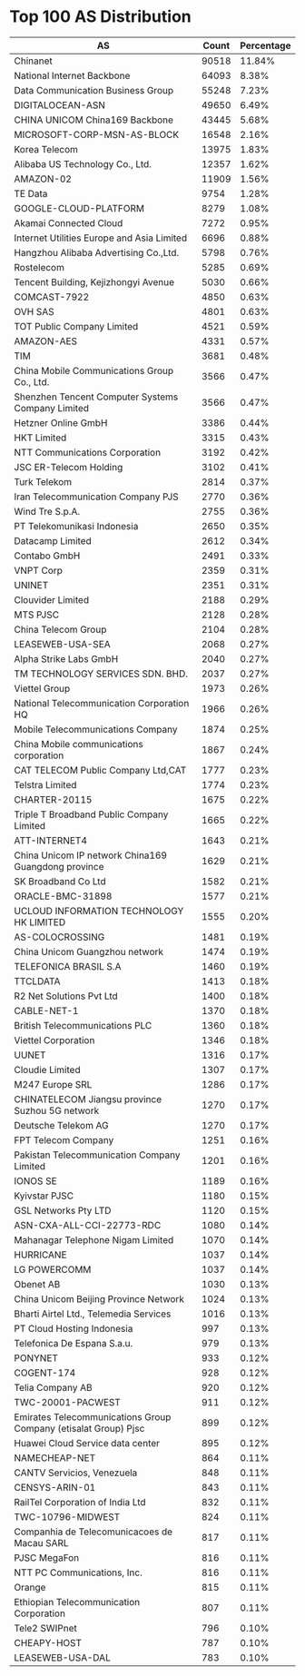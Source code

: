 # Top 100 AS Distribution
| AS | Count | Percentage |
|----|----|----|
| Chinanet | 90518 | 11.84% |
| National Internet Backbone | 64093 | 8.38% |
| Data Communication Business Group | 55248 | 7.23% |
| DIGITALOCEAN-ASN | 49650 | 6.49% |
| CHINA UNICOM China169 Backbone | 43445 | 5.68% |
| MICROSOFT-CORP-MSN-AS-BLOCK | 16548 | 2.16% |
| Korea Telecom | 13975 | 1.83% |
| Alibaba US Technology Co., Ltd. | 12357 | 1.62% |
| AMAZON-02 | 11909 | 1.56% |
| TE Data | 9754 | 1.28% |
| GOOGLE-CLOUD-PLATFORM | 8279 | 1.08% |
| Akamai Connected Cloud | 7272 | 0.95% |
| Internet Utilities Europe and Asia Limited | 6696 | 0.88% |
| Hangzhou Alibaba Advertising Co.,Ltd. | 5798 | 0.76% |
| Rostelecom | 5285 | 0.69% |
| Tencent Building, Kejizhongyi Avenue | 5030 | 0.66% |
| COMCAST-7922 | 4850 | 0.63% |
| OVH SAS | 4801 | 0.63% |
| TOT Public Company Limited | 4521 | 0.59% |
| AMAZON-AES | 4331 | 0.57% |
| TIM | 3681 | 0.48% |
| China Mobile Communications Group Co., Ltd. | 3566 | 0.47% |
| Shenzhen Tencent Computer Systems Company Limited | 3566 | 0.47% |
| Hetzner Online GmbH | 3386 | 0.44% |
| HKT Limited | 3315 | 0.43% |
| NTT Communications Corporation | 3192 | 0.42% |
| JSC ER-Telecom Holding | 3102 | 0.41% |
| Turk Telekom | 2814 | 0.37% |
| Iran Telecommunication Company PJS | 2770 | 0.36% |
| Wind Tre S.p.A. | 2755 | 0.36% |
| PT Telekomunikasi Indonesia | 2650 | 0.35% |
| Datacamp Limited | 2612 | 0.34% |
| Contabo GmbH | 2491 | 0.33% |
| VNPT Corp | 2359 | 0.31% |
| UNINET | 2351 | 0.31% |
| Clouvider Limited | 2188 | 0.29% |
| MTS PJSC | 2128 | 0.28% |
| China Telecom Group | 2104 | 0.28% |
| LEASEWEB-USA-SEA | 2068 | 0.27% |
| Alpha Strike Labs GmbH | 2040 | 0.27% |
| TM TECHNOLOGY SERVICES SDN. BHD. | 2037 | 0.27% |
| Viettel Group | 1973 | 0.26% |
| National Telecommunication Corporation HQ | 1966 | 0.26% |
| Mobile Telecommunications Company | 1874 | 0.25% |
| China Mobile communications corporation | 1867 | 0.24% |
| CAT TELECOM Public Company Ltd,CAT | 1777 | 0.23% |
| Telstra Limited | 1774 | 0.23% |
| CHARTER-20115 | 1675 | 0.22% |
| Triple T Broadband Public Company Limited | 1665 | 0.22% |
| ATT-INTERNET4 | 1643 | 0.21% |
| China Unicom IP network China169 Guangdong province | 1629 | 0.21% |
| SK Broadband Co Ltd | 1582 | 0.21% |
| ORACLE-BMC-31898 | 1577 | 0.21% |
| UCLOUD INFORMATION TECHNOLOGY HK LIMITED | 1555 | 0.20% |
| AS-COLOCROSSING | 1481 | 0.19% |
| China Unicom Guangzhou network | 1474 | 0.19% |
| TELEFONICA BRASIL S.A | 1460 | 0.19% |
| TTCLDATA | 1413 | 0.18% |
| R2 Net Solutions Pvt Ltd | 1400 | 0.18% |
| CABLE-NET-1 | 1370 | 0.18% |
| British Telecommunications PLC | 1360 | 0.18% |
| Viettel Corporation | 1346 | 0.18% |
| UUNET | 1316 | 0.17% |
| Cloudie Limited | 1307 | 0.17% |
| M247 Europe SRL | 1286 | 0.17% |
| CHINATELECOM Jiangsu province Suzhou 5G network | 1270 | 0.17% |
| Deutsche Telekom AG | 1270 | 0.17% |
| FPT Telecom Company | 1251 | 0.16% |
| Pakistan Telecommunication Company Limited | 1201 | 0.16% |
| IONOS SE | 1189 | 0.16% |
| Kyivstar PJSC | 1180 | 0.15% |
| GSL Networks Pty LTD | 1120 | 0.15% |
| ASN-CXA-ALL-CCI-22773-RDC | 1080 | 0.14% |
| Mahanagar Telephone Nigam Limited | 1070 | 0.14% |
| HURRICANE | 1037 | 0.14% |
| LG POWERCOMM | 1037 | 0.14% |
| Obenet AB | 1030 | 0.13% |
| China Unicom Beijing Province Network | 1024 | 0.13% |
| Bharti Airtel Ltd., Telemedia Services | 1016 | 0.13% |
| PT Cloud Hosting Indonesia | 997 | 0.13% |
| Telefonica De Espana S.a.u. | 979 | 0.13% |
| PONYNET | 933 | 0.12% |
| COGENT-174 | 928 | 0.12% |
| Telia Company AB | 920 | 0.12% |
| TWC-20001-PACWEST | 911 | 0.12% |
| Emirates Telecommunications Group Company (etisalat Group) Pjsc | 899 | 0.12% |
| Huawei Cloud Service data center | 895 | 0.12% |
| NAMECHEAP-NET | 864 | 0.11% |
| CANTV Servicios, Venezuela | 848 | 0.11% |
| CENSYS-ARIN-01 | 843 | 0.11% |
| RailTel Corporation of India Ltd | 832 | 0.11% |
| TWC-10796-MIDWEST | 824 | 0.11% |
| Companhia de Telecomunicacoes de Macau SARL | 817 | 0.11% |
| PJSC MegaFon | 816 | 0.11% |
| NTT PC Communications, Inc. | 816 | 0.11% |
| Orange | 815 | 0.11% |
| Ethiopian Telecommunication Corporation | 807 | 0.11% |
| Tele2 SWIPnet | 796 | 0.10% |
| CHEAPY-HOST | 787 | 0.10% |
| LEASEWEB-USA-DAL | 783 | 0.10% |
